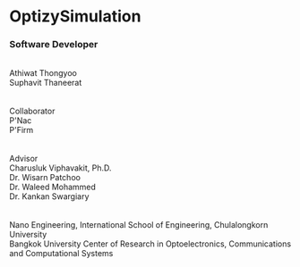 # OptizySimulation
<h3>Software Developer</h1><br />
Athiwat Thongyoo<br />
Suphavit Thaneerat<br />
<br /><br />
Collaborator<br />
P'Nac<br />
P'Firm<br />
<br /><br />
Advisor<br />
Charusluk Viphavakit, Ph.D.<br />
Dr. Wisarn Patchoo<br />
Dr. Waleed Mohammed<br />
Dr. Kankan Swargiary<br />
<br /><br />
Nano Engineering, International School of Engineering, Chulalongkorn University<br />
Bangkok University Center of Research in Optoelectronics, Communications and Computational Systems
